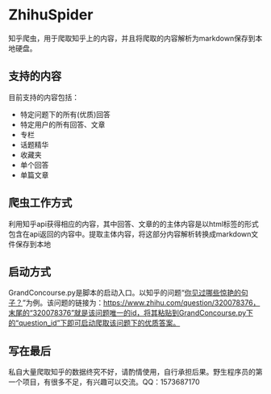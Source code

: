# ZhihuSpider
知乎爬虫，用于爬取知乎上的内容，并且将爬取的内容解析为markdown保存到本地硬盘。

## 支持的内容
目前支持的内容包括：
- 特定问题下的所有(优质)回答
- 特定用户的所有回答、文章
- 专栏
- 话题精华
- 收藏夹
- 单个回答
- 单篇文章

## 爬虫工作方式
利用知乎api获得相应的内容，其中回答、文章的的主体内容是以html标签的形式包含在api返回的内容中。提取主体内容，将这部分内容解析转换成markdown文件保存到本地

## 启动方式
GrandConcourse.py是脚本的启动入口。以知乎的问题“[你见过哪些惊艳的句子？](https://www.zhihu.com/question/320078376)”为例。该问题的链接为：https://www.zhihu.com/question/320078376，末尾的“320078376”就是该问题唯一的id，将其粘贴到GrandConcourse.py下的“question_id”下即可启动爬取该问题下的优质答案。

## 写在最后

私自大量爬取知乎的数据终究不好，请酌情使用，自行承担后果。野生程序员的第一个项目，有很多不足，有兴趣可以交流。QQ：1573687170
